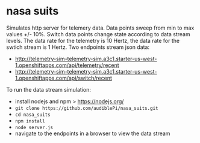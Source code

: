 # nasa suits

Simulates http server for telemery data. Data points sweep from min to max values +/- 10%. Switch data points change state according to data stream levels. The data rate for the telemetry is 10 Hertz, the data rate for the swtich stream is 1 Hertz. Two endpoints stream json data:
- http://telemetry-sim-telemetry-sim.a3c1.starter-us-west-1.openshiftapps.com/api/telemetry/recent
- http://telemetry-sim-telemetry-sim.a3c1.starter-us-west-1.openshiftapps.com/api/switch/recent

To run the data stream simulation:
- install nodejs and npm > https://nodejs.org/
- `git clone https://github.com/audiblePi/nasa_suits.git`
- `cd nasa_suits`
- `npm install`
- `node server.js`
- navigate to the endpoints in a browser to view the data stream

